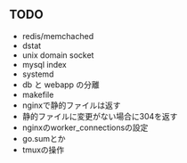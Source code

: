 ## TODO
- redis/memchached
- dstat
- unix domain socket
- mysql index
- systemd
- db と webapp の分離
- makefile
- nginxで静的ファイルは返す
- 静的ファイルに変更がない場合に304を返す
- nginxのworker_connectionsの設定
- go.sumとか
- tmuxの操作